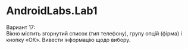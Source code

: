 # AndroidLabs.Lab1
Вариант 17:  
Вікно містить згорнутий список (тип телефону), групу опцій (фірма) і кнопку
«ОК». Вивести інформацію щодо вибору.
